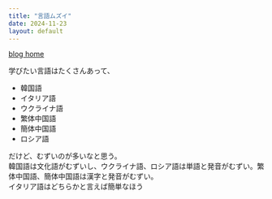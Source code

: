 ```yaml
---
title: "言語ムズイ"
date: 2024-11-23
layout: default
---
```

<link rel="stylesheet" href="../../../styles.css">

[blog home](../../../)

<!-- copy above and edit title, date -->

学びたい言語はたくさんあって、<br>

- 韓国語<br>
- イタリア語<br>
- ウクライナ語<br>
- 繁体中国語<br>
- 簡体中国語<br>
- ロシア語<br>

だけど、むずいのが多いなと思う。<br>
韓国語は文化語がむずいし、ウクライナ語、ロシア語は単語と発音がむずい。繁体中国語、簡体中国語は漢字と発音がむずい。<br>
イタリア語はどちらかと言えば簡単なほう